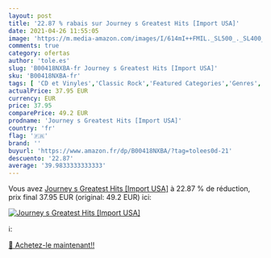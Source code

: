 ```yaml
---
layout: post
title: '22.87 % rabais sur Journey s Greatest Hits [Import USA]'
date: 2021-04-26 11:55:05
image: 'https://m.media-amazon.com/images/I/614mI++FMIL._SL500_._SL400_.jpg'
comments: true
category: ofertas
author: 'tole.es'
slug: 'B00418NXBA-fr Journey s Greatest Hits [Import USA]'
sku: 'B00418NXBA-fr'
tags: [ 'CD et Vinyles','Classic Rock','Featured Categories','Genres','Pop','Rock','Vinyle', ]
actualPrice: 37.95 EUR
currency: EUR
price: 37.95
comparePrice: 49.2 EUR
prodname: 'Journey s Greatest Hits [Import USA]'
country: 'fr'
flag: '🇫🇷'
brand: ''
buyurl: 'https://www.amazon.fr/dp/B00418NXBA/?tag=tolees0d-21'
descuento: '22.87'
average: '39.9833333333333'
---
```


Vous avez [Journey s Greatest Hits [Import USA]](https://www.amazon.fr/dp/B00418NXBA/?tag=tolees0d-21)  à  22.87 % de réduction, prix final  37.95 EUR (original: 49.2 EUR) ici:

[![Journey s Greatest Hits [Import USA]](https://m.media-amazon.com/images/I/614mI++FMIL._SL500_._SL400_.jpg)](https://www.amazon.fr/dp/B00418NXBA/?tag=tolees0d-21)

ℹ️:


[🛒 Achetez-le maintenant!!](https://www.amazon.fr/dp/B00418NXBA/?tag=tolees0d-21)
